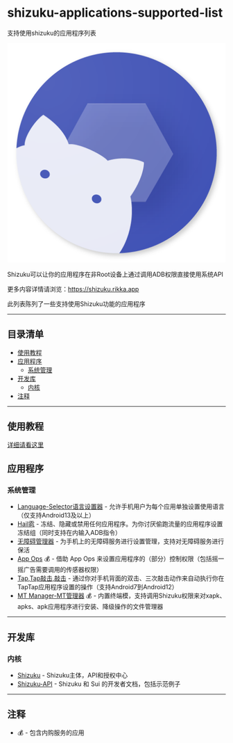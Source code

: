 # shizuku-applications-supported-list
支持使用shizuku的应用程序列表

[![shizuku-logo]](https://shizuku.rikka.app/)

Shizuku可以让你的应用程序在非Root设备上通过调用ADB权限直接使用系统API

更多内容详情请浏览：https://shizuku.rikka.app

此列表陈列了一些支持使用Shizuku功能的应用程序

--------------------


## 目录清单
- [使用教程](/wiki/README.md)
- [应用程序](#应用程序)
  - [系统管理](#系统管理)
- [开发库](#开发库)
  - [内核](#内核)
- [注释](#注释)
--------------------

## 使用教程
[详细请看这里](/wiki/README.md)


## 应用程序


### 系统管理

* [Language-Selector语言设置器](https://github.com/VegaBobo/Language-Selector) - 允许手机用户为每个应用单独设置使用语言（仅支持Android13及以上）
* [Hail雹](https://github.com/aistra0528/Hail) - 冻结、隐藏或禁用任何应用程序。为你讨厌偷跑流量的应用程序设置冻结组（同时支持在内输入ADB指令）
* [无障碍管理器](https://www.coolapk.com/apk/com.accessibilitymanager) - 为手机上的无障碍服务进行设置管理，支持对无障碍服务进行保活
* [App Ops](https://www.coolapk.com/apk/rikka.appops) 💰 -  借助 App Ops 来设置应用程序的（部分）控制权限（包括摇一摇广告需要调用的传感器权限）
* [Tap,Tap敲击,敲击](https://github.com/KieronQuinn/TapTap) - 通过你对手机背面的双击、三次敲击动作来自动执行你在TapTap应用程序设置的操作（支持Android7到Android12） 
* [MT Manager-MT管理器](https://mt2.cn/download) 💰 - 内置终端模，支持调用Shizuku权限来对xapk、apks、apk应用程序进行安装、降级操作的文件管理器

--------------------

## 开发库

### 内核

* [Shizuku](https://github.com/RikkaApps/Shizuku) - Shizuku主体，API和授权中心
* [Shizuku-API](https://github.com/RikkaApps/Shizuku-API) - Shizuku 和 Sui 的开发者文档，包括示范例子

--------------------

## 注释

- 💰 - 包含内购服务的应用

[shizuku-logo]:/image/Shizuku-logo.png "shizuku-logo"